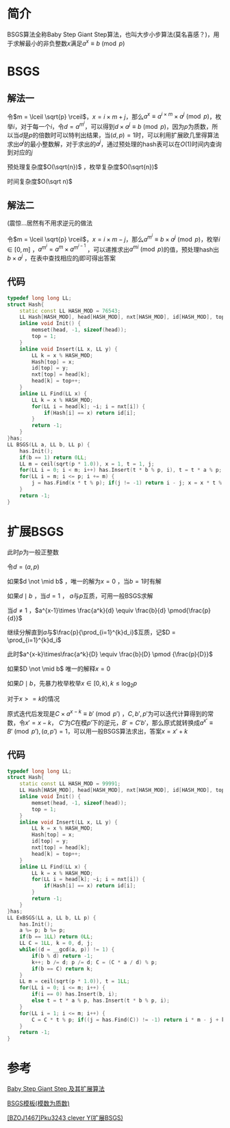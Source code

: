 # 简介

BSGS算法全称Baby Step Giant Step算法，也叫大步小步算法(莫名喜感？)，用于求解最小的非负整数$x$满足$a^x \equiv b \pmod{p}$

# BSGS

## 解法一

令$m = \lceil \sqrt{p} \rceil$，$x=i \times m +j$，那么$a^x\equiv a^{i\times m}\times a^j \pmod{p}$，枚举$i$，对于每一个$i$，令$d=a^{m^i}$，可以得到$d\times a ^j \equiv b \pmod{p}$，因为$p$为质数，所以当$d$是$p$的倍数时可以特判出结果，当$(d,p)=1$时，可以利用扩展欧几里得算法求出$a^j$的最小整数解，对于求出的$a^j$，通过预处理的hash表可以在$O(1)$时间内查询到对应的$j$

预处理复杂度$O(\sqrt{n})$ ，枚举复杂度$O(\sqrt{n})$

时间复杂度$O(\sqrt n)$

## 解法二

(震惊...居然有不用求逆元的做法

令$m = \lceil \sqrt{p} \rceil$，$x=i \times m - j$，那么$a^{m^i} \equiv b\times a^j \pmod{p}$，枚举$i\in[0,m]$ ，$a^{m^i} = a^m\times a^{m^{i-1}}$ ，可以递推求出$a^{mi}\pmod{p}$的值，预处理hash出$b\times a^j$ ，在表中查找相应的$j$即可得出答案

## 代码

```cpp
typedef long long LL;
struct Hash{
    static const LL HASH_MOD = 76543;
    LL Hash[HASH_MOD], head[HASH_MOD], nxt[HASH_MOD], id[HASH_MOD], top;
    inline void Init() {
        memset(head, -1, sizeof(head));
        top = 1;
    }
    inline void Insert(LL x, LL y) {
        LL k = x % HASH_MOD;
        Hash[top] = x;
        id[top] = y;
        nxt[top] = head[k];
        head[k] = top++;
    }
    inline LL Find(LL x) {
        LL k = x % HASH_MOD;
        for(LL i = head[k]; ~i; i = nxt[i]) {
            if(Hash[i] == x) return id[i];
        }
        return -1;
    }
}has;
LL BSGS(LL a, LL b, LL p) {
    has.Init();
    if(b == 1) return 0LL;
    LL m = ceil(sqrt(p * 1.0)), x = 1, t = 1, j;
    for(LL i = 0; i < m; i++) has.Insert(t * b % p, i), t = t * a % p;
    for(LL i = m; i <= p; i += m) {
        j = has.Find(x * t % p); if(j != -1) return i - j; x = x * t % p;
    }
    return -1;
}
```

# 扩展BSGS

此时$p$为一般正整数

令$d=(a,p)$ 

如果$d \not \mid b$ ，唯一的解为$x=0$ ，当$b = 1$时有解

如果$d \mid b$ ，当$d = 1$ ， $a$与$p$互质，可用一般BSGS求解

当$d \neq 1$ ，$a^{x-1}\times \frac{a^k}{d} \equiv \frac{b}{d} \pmod{\frac{p}{d}}$

继续分解直到$a$与$\frac{p}{\prod_{i=1}^{k}d_i}$互质，记$D = \prod_{i=1}^{k}d_i$

 此时$a^{x-k}\times\frac{a^k}{D} \equiv \frac{b}{D} \pmod {\frac{p}{D}}$	

如果$D \not \mid b$ 唯一的解释$x = 0$

如果$D\mid b$，先暴力枚举枚举$x\in[0,k),k\le \log_2 p$

对于$x>=k$的情况

原式迭代后发现是$C\times a^{x-k} \equiv b' \pmod{p'}$ ，$C,b',p'$为可以迭代计算得到的常数，令$x'=x-k$， $C'$为$C$在模$p'$下的逆元，$B'=C'b'$，那么原式就转换成$a^{x'}\equiv B' \pmod{p'},(a,p')=1$，可以用一般BSGS算法求出，答案$x=x'+k$

## 代码

```cpp
typedef long long LL;
struct Hash{
    static const LL HASH_MOD = 99991;
    LL Hash[HASH_MOD], head[HASH_MOD], nxt[HASH_MOD], id[HASH_MOD], top;
    inline void Init() {
        memset(head, -1, sizeof(head));
        top = 1;
    }
    inline void Insert(LL x, LL y) {
        LL k = x % HASH_MOD;
        Hash[top] = x;
        id[top] = y;
        nxt[top] = head[k];
        head[k] = top++;
    }
    inline LL Find(LL x) {
        LL k = x % HASH_MOD;
        for(LL i = head[k]; ~i; i = nxt[i]) {
            if(Hash[i] == x) return id[i];
        }
        return -1;
    }
}has;
LL ExBSGS(LL a, LL b, LL p) {
    has.Init();
    a %= p; b %= p;
    if(b == 1LL) return 0LL;
    LL C = 1LL, k = 0, d, j;
    while((d = __gcd(a, p)) != 1) {
        if(b % d) return -1;
        k++; b /= d; p /= d; C = (C * a / d) % p;
        if(b == C) return k;
    }
    LL m = ceil(sqrt(p * 1.0)), t = 1LL;
    for(LL i = 0; i <= m; i++) {
        if(i == 0) has.Insert(b, i);
        else t = t * a % p, has.Insert(t * b % p, i);
    }
    for(LL i = 1; i <= m; i++) {
        C = C * t % p; if((j = has.Find(C)) != -1) return i * m - j + k;
    }
    return -1;
}
```



# 参考
[Baby Step Giant Step 及其扩展算法](https://oi.abcdabcd987.com/bsgs/)

[BSGS模板(模数为质数)](http://blog.csdn.net/never_see/article/details/60961106)              

[\[BZOJ1467\]Pku3243 clever Y(扩展BSGS)](http://blog.csdn.net/clove_unique/article/details/51227328)